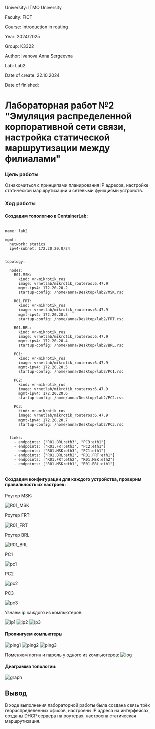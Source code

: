 University: ITMO University

Faculty: FICT

Course: Introduction in routing

Year: 2024/2025

Group: K3322

Author: Ivanova Anna Sergeevna

Lab: Lab2

Date of create: 22.10.2024

Date of finished:

# Лабораторная работ №2 "Эмуляция распределенной корпоративной сети связи, настройка статической маршрутизации между филиалами"

### Цель работы
Ознакомиться с принципами планирования IP адресов, настройке статической маршрутизации и сетевыми функциями устройств.
### Ход работы
#### Создадим топологию в ContainerLab:

```

name: lab2

mgmt: 
  network: statics
  ipv4-subnet: 172.20.20.0/24


topology:

  nodes:
    R01.MSK:
      kind: vr-mikrotik_ros
      image: vrnetlab/mikrotik_routeros:6.47.9
      mgmt-ipv4: 172.20.20.2
      startup-config: /home/anna/Desktop/lab2/MSK.rsc

    R01.FRT:
      kind: vr-mikrotik_ros
      image: vrnetlab/mikrotik_routeros:6.47.9
      mgmt-ipv4: 172.20.20.3
      startup-config: /home/anna/Desktop/lab2/FRT.rsc

    R01.BRL:
      kind: vr-mikrotik_ros
      image: vrnetlab/mikrotik_routeros:6.47.9
      mgmt-ipv4: 172.20.20.4
      startup-config: /home/anna/Desktop/lab2/BRL.rsc

    PC1:
      kind: vr-mikrotik_ros
      image: vrnetlab/mikrotik_routeros:6.47.9
      mgmt-ipv4: 172.20.20.5
      startup-config: /home/anna/Desktop/lab2/PC1.rsc

    PC2:
      kind: vr-mikrotik_ros
      image: vrnetlab/mikrotik_routeros:6.47.9
      mgmt-ipv4: 172.20.20.6
      startup-config: /home/anna/Desktop/lab2/PC2.rsc

    PC3:
      kind: vr-mikrotik_ros
      image: vrnetlab/mikrotik_routeros:6.47.9
      mgmt-ipv4: 172.20.20.7
      startup-config: /home/anna/Desktop/lab2/PC3.rsc


  links:
    - endpoints: ["R01.BRL:eth3", "PC3:eth1"]
    - endpoints: ["R01.FRT:eth3", "PC2:eth1"]
    - endpoints: ["R01.MSK:eth3", "PC1:eth1"]
    - endpoints: ["R01.BRL:eth2", "R01.FRT:eth1"]
    - endpoints: ["R01.FRT:eth2", "R01.MSK:eth2"]
    - endpoints: ["R01.MSK:eth1", "R01.BRL:eth1"]
    
```

#### Создадим конфигурации для каждого устройства, проверим правильность их настроек:

Роутер MSK:

![](https://github.com/aivanova2472/2024_2025-introduction_in_routing-k3322-ivanova_a_s/blob/main/lab2/screenshots/R01_MSK.jpg "R01_MSK")

Роутер FRT:

![](https://github.com/aivanova2472/2024_2025-introduction_in_routing-k3322-ivanova_a_s/blob/main/lab2/screenshots/R01_FRT.jpg "R01_FRT")


Роутер BRL:

![](https://github.com/aivanova2472/2024_2025-introduction_in_routing-k3322-ivanova_a_s/blob/main/lab2/screenshots/R01_BRL.jpg "R01_BRL")

PC1

![](https://github.com/aivanova2472/2024_2025-introduction_in_routing-k3322-ivanova_a_s/blob/main/lab2/screenshots/pc1.jpg "pc1")

PC2

![](https://github.com/aivanova2472/2024_2025-introduction_in_routing-k3322-ivanova_a_s/blob/main/lab2/screenshots/pc2.jpg "pc2")

PC3

![](https://github.com/aivanova2472/2024_2025-introduction_in_routing-k3322-ivanova_a_s/blob/main/lab2/screenshots/pc3.jpg "pc3")

Узнаем ip каждого из компьютеров:

![](https://github.com/aivanova2472/2024_2025-introduction_in_routing-k3322-ivanova_a_s/blob/main/lab2/screenshots/ip_pc1.jpg "ip1")
![](https://github.com/aivanova2472/2024_2025-introduction_in_routing-k3322-ivanova_a_s/blob/main/lab2/screenshots/ip_pc2.jpg "ip2")
![](https://github.com/aivanova2472/2024_2025-introduction_in_routing-k3322-ivanova_a_s/blob/main/lab2/screenshots/ip_pc3.jpg "ip3")

#### Пропингуем компьютеры
![](https://github.com/aivanova2472/2024_2025-introduction_in_routing-k3322-ivanova_a_s/blob/main/lab2/screenshots/ping1.jpg "ping1")
![](https://github.com/aivanova2472/2024_2025-introduction_in_routing-k3322-ivanova_a_s/blob/main/lab2/screenshots/ping2.jpg "ping2")
![](https://github.com/aivanova2472/2024_2025-introduction_in_routing-k3322-ivanova_a_s/blob/main/lab2/screenshots/ping3.jpg "ping3")


Поменяем логин и пароль у одного из компьютеров:
![](https://github.com/aivanova2472/2024_2025-introduction_in_routing-k3322-ivanova_a_s/blob/main/lab2/screenshots/log.jpg "log")

#### Диаграмма топологии:
![](https://github.com/aivanova2472/2024_2025-introduction_in_routing-k3322-ivanova_a_s/blob/main/lab2/screenshots/graph.jpg "graph")


## Вывод ##
В ходе выполнения лабораторной работы была создана связь трёх геораспределенных офисов, настроены IP адреса на интерфейсах, созданы DHCP сервера на роутерах, настроена статическая маршрутизация.



